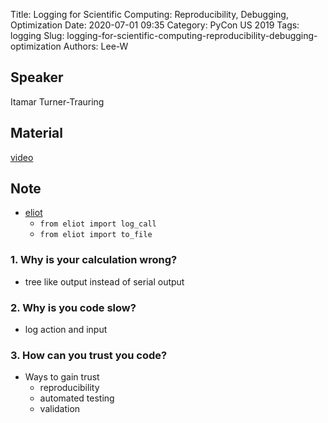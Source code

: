 Title: Logging for Scientific Computing: Reproducibility, Debugging, Optimization
Date: 2020-07-01 09:35
Category: PyCon US 2019
Tags: logging
Slug: logging-for-scientific-computing-reproducibility-debugging-optimization
Authors: Lee-W

## Speaker
Itamar Turner-Trauring

## Material
[video](https://www.youtube.com/watch?v=ctYZje9yI-Q)

## Note
* [eliot](https://eliot.readthedocs.io/en/stable/)
    * `from eliot import log_call`
    * `from eliot import to_file`

### 1. Why is your calculation wrong?
* tree like output instead of serial output

### 2. Why is you code slow?
* log action and input

### 3. How can you trust you code?
* Ways to gain trust
    * reproducibility
    * automated testing
    * validation
